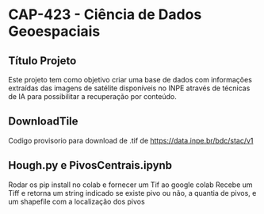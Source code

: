 # CAP-423 - Ciência de Dados Geoespaciais

## Título Projeto

Este projeto tem como objetivo criar uma base de dados com informações extraídas das imagens de satélite disponíveis no INPE através de técnicas de IA para possibilitar a recuperação por conteúdo.


## DownloadTile
 Codigo provisorio para download de .tif de https://data.inpe.br/bdc/stac/v1
## Hough.py e PivosCentrais.ipynb
 Rodar os pip install no colab e fornecer um Tif ao google colab
 Recebe um Tiff e retorna um string indicado se existe pivo ou não, a quantia de pivos, e um shapefile com a localização dos pivos 
